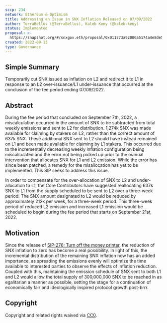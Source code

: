 ```yaml
---
sccp: 234
network: Ethereum & Optimism
title: Addressing an Issue in SNX Inflation Released on 07/09/2022
author: TerraBellus (@TerraBellus), Kaleb Keny (@kaleb-keny)
status: Implemented
proposal: >-
  https://snapshot.org/#/snxgov.eth/proposal/0x011773a92006a5174a4e8de5c7366034315fd2f8cd244d29cc7bd816457f9b36
created: 2022-09-13
type: Governance
---
```


## Simple Summary

<!--"If you can't explain it simply, you don't understand it well enough." Provide a simplified and layman-accessible explanation of the SCCP.-->

Temporarily cut SNX issued as inflation on L2 and redirect it to L1 in response to an L2 over-issuance/L1 under-issuance that occurred at the conclusion of the fee period ending 07/09/2022.

## Abstract

<!--A short (~200 word) description of the variable change proposed.-->

During the fee period that concluded on September 7th, 2022, a miscalculation occurred in the amount of SNX to be subtracted from total weekly emissions and sent to L2 for distribution. 1,274k SNX was made available for claiming by stakers on L2, rather than the correct amount of 637k SNX. These additional SNX sent to L2 should have instead remained on L1 and been made available for claiming by L1 stakers. This occurred due to the incrementally decreasing weekly inflation configuration being miscalculated and the error not being picked up prior to the manual intervention that allocates SNX for L1 and L2 emission. While the error has since been patched, a remedy for the misallocation has yet to be implemented. This SIP seeks to address this issue.

In order to compensate for the over-allocation of SNX to L2 and under-allocation to L1, the Core Contributors have suggested reallocating 637k SNX to L1 from the supply scheduled to be sent to L2 over a three-week period. The SNX amount designated to L2 would be reduced by approximately 212k per week, for a three-week period. This three-week period of reduced L2 emission and increased L1 emission would be scheduled to begin during the fee period that starts on September 21st, 2022.

## Motivation

<!--The motivation is critical for SCCPs that want to update variables within Synthetix. It should clearly explain why the existing variable is not incentive aligned. SCCP submissions without sufficient motivation may be rejected outright.-->

Since the release of [SIP-276: Turn off the money printer](https://sips.synthetix.io/sips/sip-276/), the reduction of SNX inflation to zero has become a real possibility. In light of this, the incremental distribution of the remaining SNX inflation now has an added importance, as spreading the emissions evenly will optimize the time available to interested parties to observe the effects of inflation reduction. Coupled with this, maintaining the emission schedule of SNX sent to both L1 and L2 would allow the total supply of 300,000,000 SNX to be reached in as egalitarian a manner as possible, setting the stage for a continuation of economically fair and ideologically inspired protocol growth post-brrr.

## Copyright

Copyright and related rights waived via [CC0](https://creativecommons.org/publicdomain/zero/1.0/).

